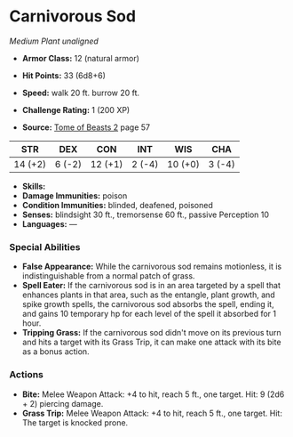 # Carnivorous Sod

*Medium* *Plant* *unaligned*

- **Armor Class:** 12 (natural armor)
- **Hit Points:** 33 (6d8+6)
- **Speed:** walk 20 ft. burrow 20 ft.

- **Challenge Rating:** 1 (200 XP)
- **Source:** [Tome of Beasts 2](https://koboldpress.com/kpstore/product/tome-of-beasts-2-for-5th-edition) page 57

| STR | DEX | CON | INT | WIS | CHA |
| --- | --- | --- | --- | --- | --- |
| 14 (+2) | 6 (-2) | 12 (+1) | 2 (-4) | 10 (+0) | 3 (-4) |

- **Skills:** 
- **Damage Immunities:** poison
- **Condition Immunities:** blinded, deafened, poisoned
- **Senses:** blindsight 30 ft., tremorsense 60 ft., passive Perception 10
- **Languages:** —

### Special Abilities

- **False Appearance:** While the carnivorous sod remains motionless, it is indistinguishable from a normal patch of grass.
- **Spell Eater:** If the carnivorous sod is in an area targeted by a spell that enhances plants in that area, such as the entangle, plant growth, and spike growth spells, the carnivorous sod absorbs the spell, ending it, and gains 10 temporary hp for each level of the spell it absorbed for 1 hour.
- **Tripping Grass:** If the carnivorous sod didn't move on its previous turn and hits a target with its Grass Trip, it can make one attack with its bite as a bonus action.

### Actions

- **Bite:** Melee Weapon Attack: +4 to hit, reach 5 ft., one target. Hit: 9 (2d6 + 2) piercing damage.
- **Grass Trip:** Melee Weapon Attack: +4 to hit, reach 5 ft., one target. Hit: The target is knocked prone.


